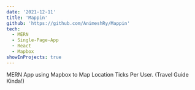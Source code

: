 ```yaml
---
date: '2021-12-11'
title: 'Mappin'
github: 'https://github.com/AnimeshRy/Mappin'
tech:
  - MERN
  - Single-Page-App
  - React
  - Mapbox
showInProjects: true
---
```


MERN App using Mapbox to Map Location Ticks Per User. (Travel Guide Kinda!)
